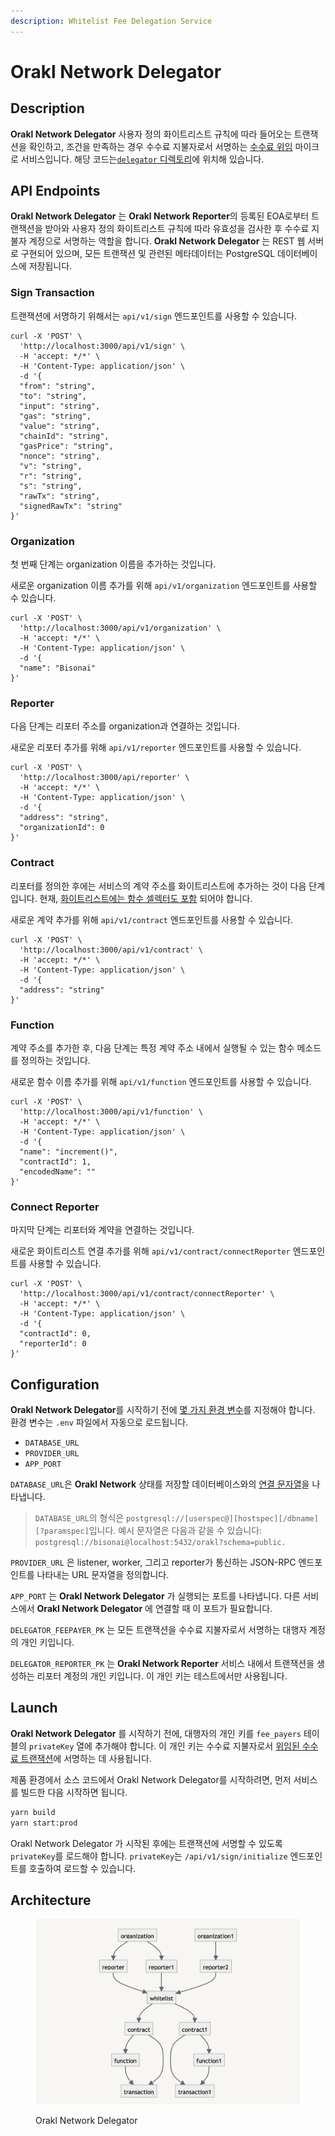 ```yaml
---
description: Whitelist Fee Delegation Service
---
```


# Orakl Network Delegator

## Description

**Orakl Network Delegator** 사용자 정의 화이트리스트 규칙에 따라 들어오는 트랜잭션을 확인하고, 조건을 만족하는 경우 수수료 지불자로서 서명하는 [수수료 위임](https://docs.klaytn.foundation/content/klaytn/design/transactions/fee-delegation) 마이크로 서비스입니다. 해당 코드는[`delegator` 디렉토리](https://github.com/Bisonai/orakl/tree/master/delegator)에 위치해 있습니다.

## API Endpoints

**Orakl Network Delegator** 는 **Orakl Network Reporter**의 등록된 EOA로부터 트랜잭션을 받아와 사용자 정의 화이트리스트 규칙에 따라 유효성을 검사한 후 수수료 지불자 계정으로 서명하는 역할을 합니다. **Orakl Network Delegator** 는 REST 웹 서버로 구현되어 있으며, 모든 트랜잭션 및 관련된 메타데이터는 PostgreSQL 데이터베이스에 저장됩니다.

### Sign Transaction

트랜잭션에 서명하기 위해서는 `api/v1/sign` 엔드포인트를 사용할 수 있습니다.

```shell
curl -X 'POST' \
  'http://localhost:3000/api/v1/sign' \
  -H 'accept: */*' \
  -H 'Content-Type: application/json' \
  -d '{
  "from": "string",
  "to": "string",
  "input": "string",
  "gas": "string",
  "value": "string",
  "chainId": "string",
  "gasPrice": "string",
  "nonce": "string",
  "v": "string",
  "r": "string",
  "s": "string",
  "rawTx": "string",
  "signedRawTx": "string"
}'
```

### Organization

첫 번째 단계는 organization 이름을 추가하는 것입니다.

새로운 organization 이름 추가를 위해 `api/v1/organization` 엔드포인트를 사용할 수 있습니다.

```shell
curl -X 'POST' \
  'http://localhost:3000/api/v1/organization' \
  -H 'accept: */*' \
  -H 'Content-Type: application/json' \
  -d '{
  "name": "Bisonai"
}'
```

### Reporter

다음 단계는 리포터 주소를 organization과 연결하는 것입니다.

새로운 리포터 추가를 위해 `api/v1/reporter` 엔드포인트를 사용할 수 있습니다.

```shell
curl -X 'POST' \
  'http://localhost:3000/api/reporter' \
  -H 'accept: */*' \
  -H 'Content-Type: application/json' \
  -d '{
  "address": "string",
  "organizationId": 0
}'
```

### Contract

리포터를 정의한 후에는 서비스의 계약 주소를 화이트리스트에 추가하는 것이 다음 단계입니다. 현재, [화이트리스트에는 함수 셀렉터도 포함](delegator.md#function-whitelist) 되어야 합니다.

새로운 계약 추가를 위해 `api/v1/contract` 엔드포인트를 사용할 수 있습니다.

```shell
curl -X 'POST' \
  'http://localhost:3000/api/v1/contract' \
  -H 'accept: */*' \
  -H 'Content-Type: application/json' \
  -d '{
  "address": "string"
}'
```

### Function

계약 주소를 추가한 후, 다음 단계는 특정 계약 주소 내에서 실행될 수 있는 함수 메소드를 정의하는 것입니다.

새로운 함수 이름 추가를 위해 `api/v1/function` 엔드포인트를 사용할 수 있습니다.

```shell
curl -X 'POST' \
  'http://localhost:3000/api/v1/function' \
  -H 'accept: */*' \
  -H 'Content-Type: application/json' \
  -d '{
  "name": "increment()",
  "contractId": 1,
  "encodedName": ""
}'
```

### Connect Reporter

마지막 단계는 리포터와 계약을 연결하는 것입니다.

새로운 화이트리스트 연결 추가를 위해 `api/v1/contract/connectReporter` 엔드포인트를 사용할 수 있습니다.

```shell
curl -X 'POST' \
  'http://localhost:3000/api/v1/contract/connectReporter' \
  -H 'accept: */*' \
  -H 'Content-Type: application/json' \
  -d '{
  "contractId": 0,
  "reporterId": 0
}'
```

## Configuration

**Orakl Network Delegator**를 시작하기 전에 [몇 가지 환경 변수](https://github.com/Bisonai/orakl/blob/master/delegator/.env.example)를 지정해야 합니다. 환경 변수는 `.env` 파일에서 자동으로 로드됩니다.

- `DATABASE_URL`
- `PROVIDER_URL`
- `APP_PORT`

`DATABASE_URL`은 **Orakl Network** 상태를 저장할 데이터베이스와의 [연결 문자열](https://www.postgresql.org/docs/current/libpq-connect.html#LIBPQ-CONNSTRING)을 나타냅니다.

> `DATABASE_URL`의 형식은 `postgresql://[userspec@][hostspec][/dbname][?paramspec]`입니다. 예시 문자열은 다음과 같을 수 있습니다: `postgresql://bisonai@localhost:5432/orakl?schema=public.`

`PROVIDER_URL` 은 listener, worker, 그리고 reporter가 통신하는 JSON-RPC 엔드포인트를 나타내는 URL 문자열을 정의합니다.

`APP_PORT` 는 **Orakl Network Delegator** 가 실행되는 포트를 나타냅니다. 다른 서비스에서 **Orakl Network Delegator** 에 연결할 때 이 포트가 필요합니다.

`DELEGATOR_FEEPAYER_PK` 는 모든 트랜잭션을 수수료 지불자로서 서명하는 대행자 계정의 개인 키입니다.

`DELEGATOR_REPORTER_PK` 는 **Orakl Network Reporter** 서비스 내에서 트랜잭션을 생성하는 리포터 계정의 개인 키입니다. 이 개인 키는 테스트에서만 사용됩니다.

## Launch

**Orakl Network Delegator** 를 시작하기 전에, 대행자의 개인 키를 `fee_payers` 테이블의 `privateKey` 열에 추가해야 합니다. 이 개인 키는 수수료 지불자로서 [위임된 수수료 트랜잭션](https://docs.klaytn.foundation/content/klaytn/design/transactions/fee-delegation)에 서명하는 데 사용됩니다.

제품 환경에서 소스 코드에서 Orakl Network Delegator를 시작하려면, 먼저 서비스를 빌드한 다음 시작하면 됩니다.

```sh
yarn build
yarn start:prod
```

Orakl Network Delegator 가 시작된 후에는 트랜잭션에 서명할 수 있도록 `privateKey`를 로드해야 합니다. `privateKey`는 `/api/v1/sign/initialize` 엔드포인트를 호출하여 로드할 수 있습니다.

## Architecture

<figure><img src="../.gitbook/assets/orakl-network-delegator.png" alt=""><figcaption><p>Orakl Network Delegator</p></figcaption></figure>

